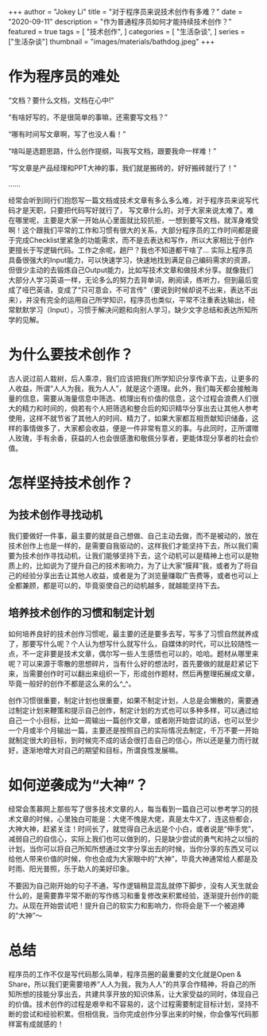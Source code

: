 +++
author = "Jokey Li"
title = "对于程序员来说技术创作有多难？"
date = "2020-09-11"
description = "作为普通程序员如何才能持续技术创作？"
featured = true
tags = [
    "技术创作",
]
categories = [
    "生活杂谈",
]
series = ["生活杂谈"]
thumbnail = "images/materials/bathdog.jpeg"
+++

# 作为程序员的难处

“文档？要什么文档，文档在心中!”

“有啥好写的，不是很简单的事嘛，还需要写文档？”

“哪有时间写文章啊，写了也没人看！”

“啥叫是选题思路，什么创作提纲，叫我写文档，跟要我命一样难！”

“写文章是产品经理和PPT大神的事，我们就是搬砖的，好好搬砖就行了！”

......

经常会听到同行们抱怨写一篇文档或技术文章有多么多么难，对于程序员来说写代码才是天职，只要把代码写好就行了， 写文章什么的，对于大家来说太难了。难在哪里呢，主要是大家一开始从心里面就比较抗拒，一想到要写文档，就浑身难受啊！这个跟我们平常的工作和习惯有很大的关系，大部分程序员的工作时间都是疲于完成Checklist里紧急的功能需求，而不是去表达和写作，所以大家相比于创作更擅长于写逻辑代码。工作之余呢，趟尸？我也不知道都干啥了...  实际上程序员具备很强大的Input能力，可以快速学习，快速地找到满足自己编码需求的资源，但很少主动的去锻炼自己Output能力，比如写技术文章和做技术分享。就像我们大部分人学习英语一样，无论多么的努力去背单词，刷阅读，练听力，但到最后变成了哑巴英语，变成了“只可意会，不可言传”（要说到时候却说不出来，表达不出来），并没有完全的运用自己所学知识，程序员也类似，平常不注重表达输出，经常默默学习（Input），习惯于解决问题和向别人学习，缺少文字总结和表达所知所学的见解。

# 为什么要技术创作？

古人说过前人栽树，后人乘凉，我们应该把我们所学知识分享传承下去，让更多的人收益，所谓“人人为我，我为人人”，就是这个道理。此外，我们每天都会接触海量的信息，需要从海量信息中筛选、梳理出有价值的信息，这个过程会浪费人们很大的精力和时间的，倘若有个人把筛选和整合后的知识精华分享出去让其他人参考使用，这样不就节省了其他人的时间、精力了，如果大家都互相贡献知识储备，这样的事情做多了，大家都会收益，便是一件非常有意义的事。与此同时，正所谓赠人玫瑰，手有余香，获益的人也会很感激和敬佩分享者，更能体现分享者的社会价值。

# 怎样坚持技术创作？

## 为技术创作寻找动机

我们要做好一件事，最主要的就是自己想做、自己主动去做，而不是被动的，放在技术创作上也是一样的，是需要自我驱动的，这样我们才能坚持下去，所以我们需要为技术创作寻找动机，让我们能够坚持下去，这个动机可以是精神上也可以是物质上的，比如说为了提升自己的技术影响力，为了让大家“膜拜”我，或者为了将自己的经验分享出去让其他人收益，或者是为了浏览量赚取广告费等，或者也可以上全都兼顾，都是可以的，毕竟驱使自己的动机越多，就越能坚持下去。

## 培养技术创作的习惯和制定计划

如何培养良好的技术创作习惯呢，最主要的还是要多去写，写多了习惯自然就养成了，那要写什么呢？个人认为想写什么就写什么，自媒体的时代，可以比较随性一点，不一定非要是技术文章，偶尔写一些人生感悟也可以的，哈哈。题材从哪里来呢？可以来源于零散的思想碎片，当有什么好的想法时，首先要做的就是赶紧记下来，当需要创作时可以翻出来组织一下，形成创作题材，然后再整理拓展成文章，毕竟一般好的创作不都是这么来的么^\_^。

创作习惯很重要，制定计划也很重要，如果不制定计划，人总是会懒散的，需要通过制定计划来鞭策和提示自己创作，制定计划的方式也可以多种多样，可以通过给自己一个小目标，比如一周输出一篇创作文章，或者刚开始尝试的话，也可以至少一个月或半个月输出一篇，主要还是按照自己的实际情况去制定，千万不要一开始就制定很大的目标，到时候完不成的话会很打击自己的信心，所以还是量力而行就好，逐渐地增大对自己的期望和目标，所谓良性发展嘛。

# 如何逆袭成为“大神”？

经常会羡慕网上那些写了很多技术文章的人，每当看到一篇自己可以参考学习的技术文章的时候，心里独白可能是：大佬不愧是大佬，真是太牛X了，连这些都会，大神大神，赶紧关注！时间长了，就觉得自己永远是个小白，或者说是“伸手党”，减弱自己的自信心，实际上我们也可以做到的，只是缺少尝试的勇气和持之以恒的计划，当你可以将自己所知所想通过文字分享出去的时候，当你分享的东西又可以给他人带来价值的时候，你也会成为大家眼中的“大神”，毕竟大神通常给人都是及时雨、阳光普照，乐于助人的美好印象。

不要因为自己刚开始的句子不通，写作逻辑稍显混乱就停下脚步，没有人天生就会什么的，是需要靠平常不断的写作练习和重复修改来积累经验，逐渐提升创作的能力。从现在开始尝试吧！提升自己的软实力和影响力，你将会是下一个被追捧的“大神”～

# 总结

程序员的工作不仅是写代码那么简单，程序员圈的最重要的文化就是Open & Share，所以我们更需要培养“人人为我，我为人人“的共享合作精神，将自己的所知所想的技能分享出去，共建共享开放的知识体系，让大家受益的同时，体现自己的价值。技术创作的过程是艰辛和不容易的，这个过程需要制定目标计划，坚持不断的尝试和经验积累。但相信我，当你完成创作分享出来的时候，你会像写代码那样富有成就感的！